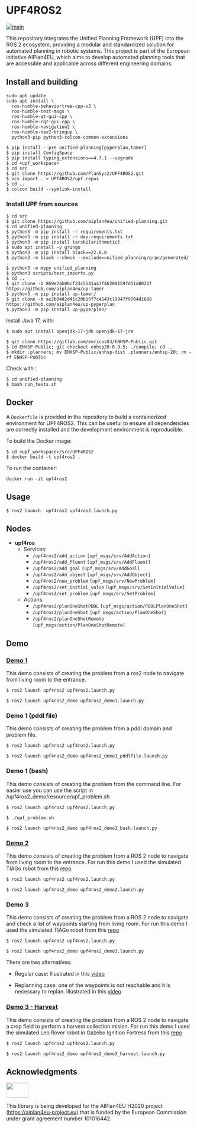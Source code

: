# UPF4ROS2

[![main](https://github.com/PlanSys2/UPF4ROS2/actions/workflows/main.yaml/badge.svg)](https://github.com/PlanSys2/UPF4ROS2/actions/workflows/main.yaml)

This repository integrates the Unified Planning Framework (UPF) into the ROS 2 ecosystem, providing a modular and standardized solution for automated planning in robotic systems. This project is part of the European initiative AIPlan4EU, which aims to develop automated planning tools that are accessible and applicable across different engineering domains.

## Install and building

```
sudo apt update
sudo apt install \
  ros-humble-behaviortree-cpp-v3 \
  ros-humble-test-msgs \
  ros-humble-qt-gui-cpp \
  ros-humble-rqt-gui-cpp \
  ros-humble-navigation2 \
  ros-humble-nav2-bringup \
  python3-pip python3-colcon-common-extensions

```

```
$ pip install --pre unified-planning[pyperplan,tamer]
$ pip install ConfigSpace
$ pip install typing_extensions==4.7.1 --upgrade
$ cd <upf_workspace>
$ cd src
$ git clone https://github.com/PlanSys2/UPF4ROS2.git
$ vcs import . < UPF4ROS2/upf.repos
$ cd ..
$ colcon build --symlink-install
```

### Install UPF from sources

```
$ cd src
$ git clone https://github.com/aiplan4eu/unified-planning.git
$ cd unified-planning
$ python3 -m pip install -r requirements.txt
$ python3 -m pip install -r dev-requirements.txt
$ python3 -m pip install tarski[arithmetic]
$ sudo apt install -y gringo
$ python3 -m pip install black==22.6.0
$ python3 -m black --check --exclude=unified_planning/grpc/generated/ .
$ python3 -m mypy unified_planning
$ python3 scripts/test_imports.py
$ cd ..
$ git clone -b 869e7ab06cf23c5541a47f46209159fd51d8021f https://github.com/aiplan4eu/up-tamer
$ python3 -m pip install up-tamer/
$ git clone -b ac2b04d2d41c20b15f7c4143c19947f9704d1888 https://github.com/aiplan4eu/up-pyperplan
$ python3 -m pip install up-pyperplan/
```

Install Java 17, with:

```
$ sudo apt install openjdk-17-jdk openjdk-17-jre
```

```
$ git clone https://gitlab.com/enricos83/ENHSP-Public.git
$ cd ENHSP-Public; git checkout enhsp20-0.9.5; ./compile; cd ..
$ mkdir .planners; mv ENHSP-Public/enhsp-dist .planners/enhsp-20; rm -rf ENHSP-Public
```

Check with :

```
$ cd unified-planning
$ bash run_tests.sh
```

## Docker

A `Dockerfile` is provided in the repository to build a containerized environment for UPF4ROS2. This can be useful to ensure all dependencies are correctly installed and the development environment is reproducible.

To build the Docker image:

```
$ cd <upf_workspace>/src/UPF4ROS2
$ docker build -t upf4ros2 .
```

To run the container:

```
docker run -it upf4ros2
```

## Usage

`$ ros2 launch  upf4ros2 upf4ros2.launch.py`

## Nodes

- **upf4ros**
  - Services:
    - `/upf4ros2/add_action` `[upf_msgs/srv/AddAction]`
    - `/upf4ros2/add_fluent` `[upf_msgs/srv/AddFluent]`
    - `/upf4ros2/add_goal` `[upf_msgs/srv/AddGoal]`
    - `/upf4ros2/add_object` `[upf_msgs/srv/AddObject]`
    - `/upf4ros2/new_problem` `[upf_msgs/srv/NewProblem]`
    - `/upf4ros2/set_initial_value` `[upf_msgs/srv/SetInitialValue]`
    - `/upf4ros2/set_problem` `[upf_msgs/srv/SetProblem]`
  - Actions:
    - `/upf4ros2/planOneShotPDDL` `[upf_msgs/action/PDDLPlanOneShot]`
    - `/upf4ros2/planOneShot` `[upf_msgs/action/PlanOneShot]`
    - `/upf4ros2/planOneShotRemote` `[upf_msgs/action/PlanOneShotRemote]`

## Demo

### [Demo 1](https://www.youtube.com/watch?v=fObz6H1DnXs)

This demo consists of creating the problem from a ros2 node to navigate from living room to the entrance.

`$ ros2 launch upf4ros2 upf4ros2.launch.py`

`$ ros2 launch upf4ros2_demo upf4ros2_demo1.launch.py`

### Demo 1 (pddl file)

This demo consists of creating the problem from a pddl domain and problem file.

`$ ros2 launch upf4ros2 upf4ros2.launch.py`

`$ ros2 launch upf4ros2_demo upf4ros2_demo1_pddlfile.launch.py`

### Demo 1 (bash)

This demo consists of creating the problem from the command line. For easier use you can use the script in /upf4ros2_demo/resource/upf_problem.sh

`$ ros2 launch upf4ros2 upf4ros2.launch.py`

`$ ./upf_problem.sh`

`$ ros2 launch upf4ros2_demo upf4ros2_demo1_bash.launch.py`

### [Demo 2](https://www.youtube.com/watch?v=HJ46htSfPZY)

This demo consists of creating the problem from a ROS 2 node to navigate from living room to the entrance.
For run this demo I used the simulated TIAGo robot from this [repo](https://github.com/jmguerreroh/ros2_computer_vision)

`$ ros2 launch upf4ros2 upf4ros2.launch.py`

`$ ros2 launch upf4ros2_demo upf4ros2_demo2.launch.py`

### Demo 3

This demo consists of creating the problem from a ROS 2 node to navigate and check a list of waypoints starting from living room.
For run this demo I used the simulated TIAGo robot from this [repo](https://github.com/jmguerreroh/ros2_computer_vision)

`$ ros2 launch upf4ros2 upf4ros2.launch.py`

`$ ros2 launch upf4ros2_demo upf4ros2_demo3.launch.py`

There are two alternatives:

- Regular case: Illustrated in this [video](https://youtu.be/2nKqxGYlHk8)

- Replanning case: one of the waypoints is not reachable and it is necessary to replan. Illustrated in this [video](https://youtu.be/UJncg7GPCro)

### [Demo 3 - Harvest](https://youtu.be/21oZHhl7kcA)

This demo consists of creating the problem from a ROS 2 node to navigate a crop field to perform a harvest collection mision.
For run this demo I used the simulated Leo Rover robot in Gazebo Ignition Fortress from this [repo](https://github.com/luispri2001/gps_ignition_simulation)

`$ ros2 launch upf4ros2 upf4ros2.launch.py`

`$ ros2 launch upf4ros2_demo upf4ros2_demo3_harvest.launch.py`

## Acknowledgments

<img src="https://www.aiplan4eu-project.eu/wp-content/uploads/2021/07/euflag.png" width="60" height="40">

This library is being developed for the AIPlan4EU H2020 project (https://aiplan4eu-project.eu) that is funded by the European Commission under grant agreement number 101016442.
